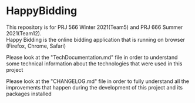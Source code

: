 # HappyBidding

This repository is for PRJ 566 Winter 2021(Team5) and PRJ 666 Summer 2021(Team12).   
Happy Bidding is the online bidding application that is running on browser (Firefox, Chrome, Safari)  
  
    
Please look at the "TechDocumentation.md" file in order to understand some technical information about the technologies that were used in this project  
  
  
Please look at the "CHANGELOG.md" file in order to fully understand all the improvements that happen during the development of this project and its packages installed
